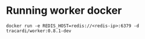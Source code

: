 # Running worker docker

```
docker run -e REDIS_HOST=redis://<redis-ip>:6379 -d tracardi/worker:0.8.1-dev
```